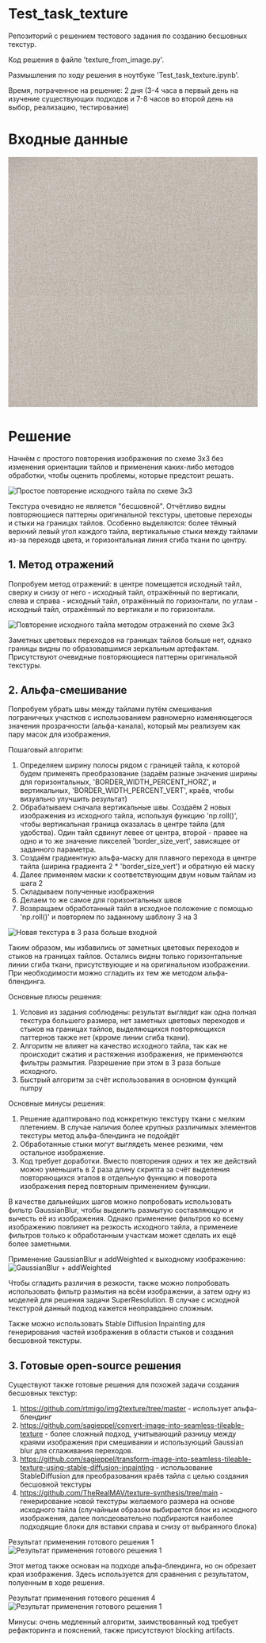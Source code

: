 # Test_task_texture
Репозиторий с решением тестового задания по созданию бесшовных текстур.

Код решения в файле 'texture_from_image.py'. 

Размышления по ходу решения в ноутбуке 'Test_task_texture.ipynb'.

Время, потраченное на решение: 2 дня (3-4 часа в первый день на изучение существующих подходов и 7-8 часов во второй день на выбор, реализацию, тестирование)

# Входные данные
![Входное изображение текстуры ткани](/images/texture.png)

# Решение

Начнём с простого повторения изображения по схеме 3х3 без изменения ориентации тайлов и применения каких-либо методов обработки, чтобы оценить проблемы, которые предстоит решать.

![Простое повторение исходного тайла по схеме 3х3](/images/texture_repeated.png)

Текстура очевидно не является "бесшовной". Отчётливо видны повторяющиеся паттерны оригинальной текстуры, цветовые переходы и стыки на границах тайлов. Особенно выделяются: более тёмный верхний левый угол каждого тайла, вертикальные стыки между тайлами из-за переходв цвета, и горизонтальная линия сгиба ткани по центру.

## 1. Метод отражений
Попробуем метод отражений: в центре помещается исходный тайл, сверху и снизу от него - исходный тайл, отражённый по вертикали, слева и справа - исходный тайл, отражённый по горизонтали, по углам - исходный тайл, отражённый по вертикали и по горизонтали.

![Повторение исходного тайла методом отражений по схеме 3х3](/images/texture_mirrored.png)

Заметных цветовых переходов на границах тайлов больше нет, однако границы видны по образовавшимся зеркальным артефактам. Присутствуют очевидные повторяющиеся паттерны оригинальной текстуры.

## 2. Альфа-смешивание

Попробуем убрать швы между тайлами путём смешивания пограничных участков с использованием равномерно изменяющегося значения прозрачности (альфа-канала), который мы реализуем как пару масок для изображения.

Пошаговый алгоритм: 

 1. Определяем ширину полосы рядом с границей тайла, к которой будем применять преобразование (задаём разные значения ширины для горизонтальных, 'BORDER_WIDTH_PERCENT_HORZ', и вертикальных, 'BORDER_WIDTH_PERCENT_VERT', краёв, чтобы визуально улучшить результат)
 2. Обрабатываем сначала вертикальные швы. Создаём 2 новых изображения из исходного тайла, используя функцию 'np.roll()', чтобы вертикальная граница оказалась в центре тайла (для удобства). Один тайл сдвинут левее от центра, второй - правее на одно и то же значение пикселей 'border_size_vert', зависящее от заданного параметра.
 3. Создаём градиентную альфа-маску для плавного перехода в центре тайла (ширина градиента 2 * 'border_size_vert') и обратную ей маску
 4. Далее применяем маски к соответствующим двум новым тайлам из шага 2
 5. Складываем полученные изображения
 6. Делаем то же самое для горизонтальных швов
 7. Возвращаем обработанный тайл в исходное положение с помощью 'np.roll()' и повторяем по заданному шаблону 3 на 3

![Новая текстура в 3 раза больше входной](/images/resulting_texture.png)

Таким образом, мы избавились от заметных цветовых переходов и стыков на границах тайлов. Остались видны только горизонтальные линии сгиба ткани, присутствующие и на оригинальном изображении. При необходимости можно сгладить их тем же методом альфа-блендинга.

Основные плюсы решения:
1. Условия из задания соблюдены: результат выглядит как одна полная текстура большего размера, нет заметных цветовых переходов и стыков на границах тайлов, выделяющихся повторяющихся паттернов также нет (крроме линии сгиба ткани). 
2. Алгоритм не влияет на качество исходного тайла, так как не происходит сжатия и растяжения изображения, не применяются фильтры размытия. Разрешение при этом в 3 раза больше исходного.
3. Быстрый алгоритм за счёт использования в основном функций numpy

Основные минусы решения: 
1. Решение адаптировано под конкретную текстуру ткани с мелким плетением. В случае наличия более крупных различимых элементов текстуры метод альфа-блендинга не подойдёт
2. Обработанные стыки могут выглядеть менее резкими, чем остальное изображение.
3. Код требует доработки. Вместо повторения одних и тех же действий можно уменьшить в 2 раза длину скрипта за счёт выделения повторяющихся этапов в отдельную функцию и поворота изображения перед повторным применением функции. 

В качестве дальнейших шагов можно попробовать использовать фильтр GaussianBlur, чтобы выделить размытую составляющую и вычесть её из изображения. Однако применение фильтров ко всему изображению повлияет на резкость исходного тайла, а применеие фильтров только к обработанным участкам может сделать их ещё более заметными. 

Применение GaussianBlur и addWeighted к выходному изображению:
![GaussianBlur + addWeighted](/images/resulting_blur_addweighted.png)

Чтобы сгладить различия в резкости, также можно попробовать использовать фильтр размытия на всём изображении, а затем одну из моделей для решения задачи SuperResolution. В случае с исходной текстурой данный подход кажется неоправданно сложным.

Также можно использовать Stable Diffusion Inpainting для генерирования частей изображения в области стыков и создания бесшовной текстуры.

##  3. Готовые open-source решения 
Существуют также готовые решения для похожей задачи создания бесшовных текстур: 

1.   https://github.com/rtmigo/img2texture/tree/master - использует альфа-блендинг
2.   https://github.com/sagieppel/convert-image-into-seamless-tileable-texture - более сложный подход, учитывающий разницу между краями изображения при смешивании и использующий Gaussian blur для сглаживания переходов.
3. https://github.com/sagieppel/transform-image-into-seamless-tileable-texture-using-stable-diffusion-inpainting - использование StableDiffusion для преобразования краёв тайла с целью создания бесшовной текстуры
4. https://github.com/TheRealMAV/texture-synthesis/tree/main - генерирование новой текстуры желаемого размера на основе исходного тайла (случайным образом выбирается блок из исходного изображения, далее полсдеовательно подбираются наиболее подходящие блоки для вставки справа и снизу от выбранного блока)

 Результат применения готового решения 1
 ![ Результат применения готового решения 1](/images/existing_solution_1.png)

 Этот метод также основан на подходе альфа-блендинга, но он обрезает края изображения. Здесь используется для сравнения с результатом, полуенным в ходе решения.

  Результат применения готового решения 4
   ![ Результат применения готового решения 1](/images/existing_solution_2.png)

  Минусы: очень медленный алгоритм, заимствованный код требует рефакторинга и пояснений, также присутствуют blocking artifacts.
 
